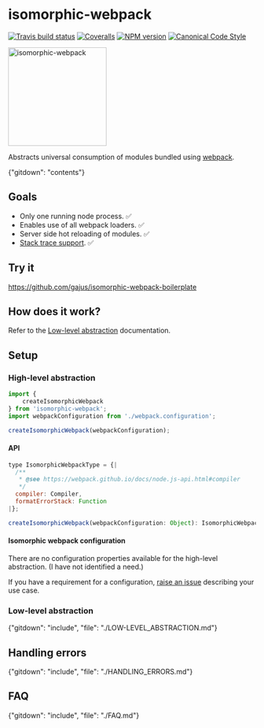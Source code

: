# isomorphic-webpack

[![Travis build status](http://img.shields.io/travis/gajus/isomorphic-webpack/master.svg?style=flat-square)](https://travis-ci.org/gajus/isomorphic-webpack)
[![Coveralls](https://img.shields.io/coveralls/gajus/isomorphic-webpack.svg?style=flat-square)](https://coveralls.io/github/gajus/isomorphic-webpack)
[![NPM version](http://img.shields.io/npm/v/isomorphic-webpack.svg?style=flat-square)](https://www.npmjs.org/package/isomorphic-webpack)
[![Canonical Code Style](https://img.shields.io/badge/code%20style-canonical-blue.svg?style=flat-square)](https://github.com/gajus/canonical)

<img src='https://cdn.rawgit.com/gajus/isomorphic-webpack/master/.README/isomorphic-webpack.svg' height='200' alt='isomorphic-webpack' />

Abstracts universal consumption of modules bundled using [webpack](https://github.com/webpack/webpack).

{"gitdown": "contents"}

## Goals

* Only one running node process. ✅
* Enables use of all webpack loaders. ✅
* Server side hot reloading of modules. ✅
* [Stack trace support](https://github.com/gajus/isomorphic-webpack/issues/4). ✅

## Try it

https://github.com/gajus/isomorphic-webpack-boilerplate

## How does it work?

Refer to the [Low-level abstraction](#isomorphic-webpack-setup-low-level-abstraction) documentation.

## Setup

### High-level abstraction

```js
import {
	createIsomorphicWebpack
} from 'isomorphic-webpack';
import webpackConfiguration from './webpack.configuration';

createIsomorphicWebpack(webpackConfiguration);
```

#### API

```js
type IsomorphicWebpackType = {|
  /**
   * @see https://webpack.github.io/docs/node.js-api.html#compiler
   */
  compiler: Compiler,
  formatErrorStack: Function
|};

createIsomorphicWebpack(webpackConfiguration: Object): IsomorphicWebpackType;
```

#### Isomorphic webpack configuration

There are no configuration properties available for the high-level abstraction. (I have not identified a need.)

If you have a requirement for a configuration, [raise an issue](https://github.com/gajus/isomorphic-webpack/issues/new?title=configuration%20request:&body=configuration%20name:%0aconfiguration%20use%20case:%0adefault%20value:) describing your use case.

<!--
```json
{"gitdown": "include", "file": "./../src/schemas/isomorphicWebpackConfiguration.json"}
```
-->

### Low-level abstraction

{"gitdown": "include", "file": "./LOW-LEVEL_ABSTRACTION.md"}

## Handling errors

{"gitdown": "include", "file": "./HANDLING_ERRORS.md"}

## FAQ

{"gitdown": "include", "file": "./FAQ.md"}
